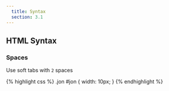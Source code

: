 ```yaml
---
  title: Syntax
  section: 3.1
---
```


## HTML Syntax

### Spaces

Use soft tabs with `2` spaces

{% highlight css %}
.jon #jon { width: 10px; }
{% endhighlight %}
